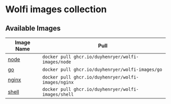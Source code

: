 # Wolfi images collection

## Available Images

| Image Name                                                     | Pull                                                             |
| -------------------------------------------------------------- | ---------------------------------------------------------------- |
| [node](./images/node/)                                         | `docker pull ghcr.io/duyhenryer/wolfi-images/node`               |
| [go](./images/go/)                                             | `docker pull ghcr.io/duyhenryer/wolfi-images/go`                 |
| [nginx](./images/nginx/)                                       | `docker pull ghcr.io/duyhenryer/wolfi-images/nginx`              |
| [shell](./images/shell/)                                       | `docker pull ghcr.io/duyhenryer/wolfi-images/shell`              |
